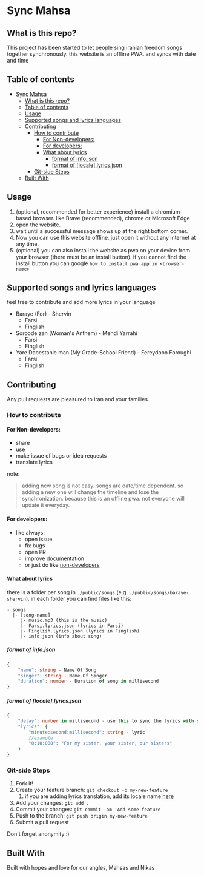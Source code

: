 # Sync Mahsa


## What is this repo?
This project has been started to let people sing iranian freedom songs together synchronously. this website is an offline PWA. and syncs with date and time

## Table of contents

- [Sync Mahsa](#sync-mahsa)
  - [What is this repo?](#what-is-this-repo)
  - [Table of contents](#table-of-contents)
  - [Usage](#usage)
  - [Supported songs and lyrics languages](#supported-songs-and-lyrics-languages)
  - [Contributing](#contributing)
    - [How to contribute](#how-to-contribute)
      - [For Non-developers:](#for-non-developers)
      - [For developers:](#for-developers)
      - [What about lyrics](#what-about-lyrics)
        - [format of info.json](#format-of-infojson)
        - [format of [locale].lyrics.json](#format-of-localelyricsjson)
    - [Git-side Steps](#git-side-steps)
  - [Built With](#built-with)

## Usage
1. (optional, recommended for better experience) install a chromium-based browser. like Brave (recommended), chrome or Microsoft Edge
2. open the website.
3. wait until a successful message shows up at the right bottom corner.
4. Now you can use this website offline. just open it without any internet at any time.
5. (optional) you can also install the website as pwa on your device from your browser (there must be an install button). if you cannot find the install button you can google `how to install pwa app in <browser-name>`

## Supported songs and lyrics languages
feel free to contribute and add more lyrics in your language

- Baraye (For) - Shervin
  - Farsi
  - Finglish
- Soroode zan (Woman's Anthem) - Mehdi Yarrahi
  - Farsi
  - Finglish
- Yare Dabestanie man (My Grade-School Friend) - Fereydoon Foroughi
  - Farsi
  - Finglish

## Contributing

Any pull requests are pleasured to Iran and your families.

### How to contribute

#### For Non-developers:
- share
- use
- make issue of bugs or idea requests
- translate lyrics

note:
> adding new song is not easy. songs are date/time dependent. so adding a new one will change the timeline and lose the synchronization. because this is an offline pwa. not everyone will update it everyday.

#### For developers:
- like always:
  - open issue
  - fix bugs
  - open PR
  - improve documentation
  - or just do like [non-developers](#for-non-developers)

#### What about lyrics

there is a folder per song in `./public/songs` (e.g. `./public/songs/baraye-shervin`).
in each folder you can find files like this:
```
- songs
  |- [song-name]
     |- music.mp3 (this is the music)
     |- Farsi.lyrics.json (lyrics in Farsi)
     |- Finglish.lyrics.json (lyrics in Finglish)
     |- info.json (info about song)
```

##### format of info.json
```ts
{
    "name": string - Name Of Song
    "singer": string - Name Of Singer
    "duration": number - Duration of song in millisecond
}
```

##### format of [locale].lyrics.json
```ts
{
    "delay": number in millisecond - use this to sync the lyrics with song by adding delay (can be negative)
    "lyrics": {
        "minute:second:millisecond": string - lyric
        //example
        "0:10:000": "For my sister, your sister, our sisters"
    }
}
```

### Git-side Steps

1.  Fork it!
2.  Create your feature branch: `git checkout -b my-new-feature`
    1.  if you are adding lyrics translation, add its locale name [here](#supported-songs-and-lyrics-languages)
3.  Add your changes: `git add .`
4.  Commit your changes: `git commit -am 'Add some feature'`
5.  Push to the branch: `git push origin my-new-feature`
6.  Submit a pull request

Don't forget anonymity :)

## Built With
Built with hopes and love for our angles, Mahsas and Nikas
